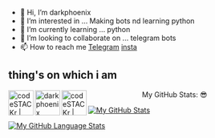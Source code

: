 - 👋 Hi, I’m darkphoenix
- 👀 I’m interested in ... Making bots nd learning python
- 🌱 I’m currently learning ... python
- 💞️ I’m looking to collaborate on ... telegram bots
- 📫 How to reach me [Telegram](https://t.me/akshi_s_ashu1) [insta](https://www.instagram.com/toxi_cboy30)
## thing's on which i am 
[<img align="left" alt="codeSTACKr | YouTube" width="50px" src="https://cdn.jsdelivr.net/npm/simple-icons@v3/icons/youtube.svg" />](https://www.youtube.com/channel/UCp85JeALFyCLSIrt7yoPHcw)
<a href="https://t.me/akshi_s_ashu1">
  <img align="left" alt="darkphoenix Telegram" width="50px" src="https://img.icons8.com/nolan/64/telegram-app.png"/>
[<img align="left" alt="codeSTACKr | Instagram" width="50px" src="https://cdn.jsdelivr.net/npm/simple-icons@v3/icons/instagram.svg" />](https://www.instagram.com/toxi_cboy30/)

<p align="center"> My GitHub Stats: 😎

[![My GitHub Stats](https://github-readme-stats.vercel.app/api/?username=darkphoenix2601&count_private=true&theme=tokyonight&showicons=true)]()


[![My GitHub Language Stats](https://github-readme-stats.vercel.app/api/top-langs/?username=darkphoenix2601&langs_count=5&theme=tokyonight)]()





<!---
toxic-demon26/toxic-demon26 is a ✨ special ✨ repository because its `README.md` (this file) appears on your GitHub profile.
You can click the Preview link to take a look at your changes.
--->

<!--
**darkphoenix2601/darkphoenix2601** is a ✨ _special_ ✨ repository because its `README.md` (this file) appears on your GitHub profile.

Here are some ideas to get you started:

- 🔭 I’m currently working on ...
- 🌱 I’m currently learning ...
- 👯 I’m looking to collaborate on ...
- 🤔 I’m looking for help with ...
- 💬 Ask me about ...
- 📫 How to reach me: ...
- 😄 Pronouns: ...
- ⚡ Fun fact: ...
-->
